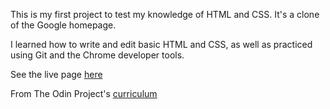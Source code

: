 This is my first project to test my knowledge of HTML and CSS. It's a clone of the Google homepage.

I learned how to write and edit basic HTML and CSS, as well as practiced using Git and the Chrome developer tools.

See the live page <a href="https://annacate.github.io/google-homepage/">here</a>

From The Odin Project's [curriculum](http://www.theodinproject.com/courses/web-development-101/lessons/html-css)